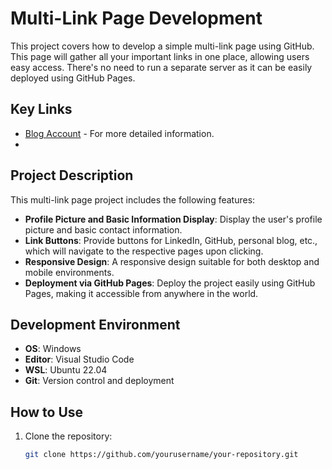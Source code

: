 # Multi-Link Page Development

This project covers how to develop a simple multi-link page using GitHub. This page will gather all your important links in one place, allowing users easy access. There's no need to run a separate server as it can be easily deployed using GitHub Pages.

## Key Links

- [Blog Account](https://yiheeju.tistory.com/1) - For more detailed information.
- 
## Project Description

This multi-link page project includes the following features:

- **Profile Picture and Basic Information Display**: Display the user's profile picture and basic contact information.
- **Link Buttons**: Provide buttons for LinkedIn, GitHub, personal blog, etc., which will navigate to the respective pages upon clicking.
- **Responsive Design**: A responsive design suitable for both desktop and mobile environments.
- **Deployment via GitHub Pages**: Deploy the project easily using GitHub Pages, making it accessible from anywhere in the world.

## Development Environment

- **OS**: Windows
- **Editor**: Visual Studio Code
- **WSL**: Ubuntu 22.04
- **Git**: Version control and deployment

## How to Use

1. Clone the repository:
   ```bash
   git clone https://github.com/yourusername/your-repository.git
